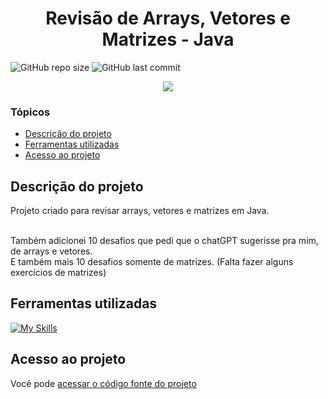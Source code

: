 
# <h1 align="center"> Revisão de Arrays, Vetores e Matrizes - Java </h1>
![GitHub repo size](https://img.shields.io/github/repo-size/PedroQueiroz1/ArraysVetoresMatrizes?style=plastic)
![GitHub last commit](https://img.shields.io/github/last-commit/PedroQueiroz1/ArraysVetoresMatrizes?style=plastic)

<p align="center">
   <img src="http://img.shields.io/static/v1?label=STATUS&message=FINALIZADO&color=RED&style=for-the-badge" #vitrinedev/>
</p>

### Tópicos 

- [Descrição do projeto](#descrição-do-projeto)
- [Ferramentas utilizadas](#ferramentas-utilizadas)
- [Acesso ao projeto](#acesso-ao-projeto)

## Descrição do projeto 

<p align="justify">
 Projeto criado para revisar arrays, vetores e matrizes em Java.
 
<br>Também adicionei 10 desafios que pedi que o chatGPT sugerisse pra mim, de arrays e vetores.
<br>E também mais 10 desafios somente de matrizes. (Falta fazer alguns exercícios de matrizes)


## Ferramentas utilizadas
[![My Skills](https://skillicons.dev/icons?i=java)](https://skillicons.dev)

## Acesso ao projeto

Você pode [acessar o código fonte do projeto](https://github.com/PedroQueiroz1/ArraysVetoresMatrizes)
